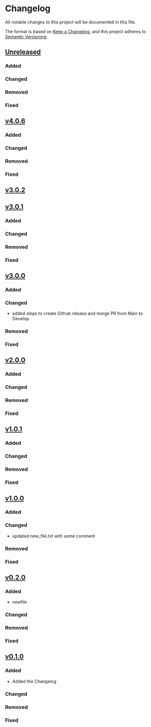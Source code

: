 # Changelog

All notable changes to this project will be documented in this file.

The format is based on [Keep a Changelog](https://keepachangelog.com/en/1.1.0/),
and this project adheres to [Semantic Versioning](https://semver.org/spec/v2.0.0.html).

## [Unreleased](https://github.com/JustABitOff/workflows/compare/main...develop)

### Added

### Changed

### Removed

### Fixed


## [v4.0.6](https://github.com/JustABitOff/workflows/compare/v3.0.2...v4.0.6)

### Added

### Changed

### Removed

### Fixed




## [v3.0.2](https://github.com/JustABitOff/workflows/compare/v1.0.1...v3.0.2)
## [v3.0.1](https://github.com/JustABitOff/workflows/compare/v1.0.1...v3.0.1)

### Added

### Changed

### Removed

### Fixed


## [v3.0.0](https://github.com/JustABitOff/workflows/compare/v2.0.0...v3.0.0)

### Added

### Changed

- added steps to create Github release and merge PR from Main to Develop.

### Removed

### Fixed


## [v2.0.0](https://github.com/JustABitOff/workflows/compare/v1.1.0...v2.0.0)

### Added

### Changed

### Removed

### Fixed


## [v1.0.1](https://github.com/JustABitOff/workflows/compare/v1.0.0...v1.0.1)

### Added

### Changed

### Removed

### Fixed


## [v1.0.0](https://github.com/JustABitOff/workflows/compare/v0.2.0...v1.0.0)

### Added

### Changed

- updated new_file.txt with some comment

### Removed

### Fixed


## [v0.2.0](https://github.com/JustABitOff/workflows/compare/v0.1.0...v0.2.0)

### Added

- newfile

### Changed

### Removed

### Fixed


## [v0.1.0](https://github.com/JustABitOff/workflows/compare/v0.0.0...v0.1.0)

### Added

- Added the Changelog

### Changed

### Removed

### Fixed
